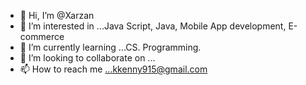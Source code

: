 - 👋 Hi, I’m @Xarzan
- 👀 I’m interested in ...Java Script, Java, Mobile App development, E-commerce 
- 🌱 I’m currently learning ...CS. Programming. 
- 💞️ I’m looking to collaborate on ...
- 📫 How to reach me ...kkenny915@gmail.com

<!---
Xarzan/Xarzan is a ✨ special ✨ repository because its `README.md` (this file) appears on your GitHub profile.
You can click the Preview link to take a look at your changes.
--->
